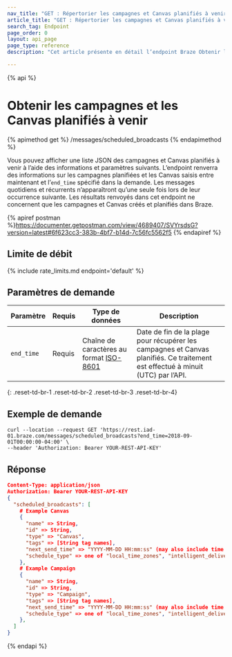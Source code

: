 ```yaml
---
nav_title: "GET : Répertorier les campagnes et Canvas planifiés à venir"
article_title: "GET : Répertorier les campagnes et Canvas planifiés à venir"
search_tag: Endpoint
page_order: 0
layout: api_page
page_type: reference
description: "Cet article présente en détail l’endpoint Braze Obtenir les messages planifiés."

---
```

{% api %}
# Obtenir les campagnes et les Canvas planifiés à venir
{% apimethod get %}
/messages/scheduled_broadcasts
{% endapimethod %}

Vous pouvez afficher une liste JSON des campagnes et Canvas planifiés à venir à l’aide des informations et paramètres suivants. L’endpoint renverra des informations sur les campagnes planifiées et les Canvas saisis entre maintenant et l’`end_time` spécifié dans la demande. Les messages quotidiens et récurrents n’apparaîtront qu’une seule fois lors de leur occurrence suivante. Les résultats renvoyés dans cet endpoint ne concernent que les campagnes et Canvas créés et planifiés dans Braze.

{% apiref postman %}https://documenter.getpostman.com/view/4689407/SVYrsdsG?version=latest#6f623cc3-383b-4bf7-b14d-7c56fc5562f5 {% endapiref %}

## Limite de débit

{% include rate_limits.md endpoint='default' %}

## Paramètres de demande

| Paramètre | Requis | Type de données | Description |
| --------- | -------- | --------- | ----------- |
| `end_time` | Requis | Chaîne de caractères au format [ISO-8601](https://en.wikipedia.org/wiki/ISO_8601) | Date de fin de la plage pour récupérer les campagnes et Canvas planifiés. Ce traitement est effectué à minuit (UTC) par l’API. |
{: .reset-td-br-1 .reset-td-br-2 .reset-td-br-3  .reset-td-br-4}

## Exemple de demande
```
curl --location --request GET 'https://rest.iad-01.braze.com/messages/scheduled_broadcasts?end_time=2018-09-01T00:00:00-04:00' \
--header 'Authorization: Bearer YOUR-REST-API-KEY'
```

## Réponse

```json
Content-Type: application/json
Authorization: Bearer YOUR-REST-API-KEY
{
  "scheduled_broadcasts": [
    # Example Canvas
    {
      "name" => String,
      "id" => String,
      "type" => "Canvas",
      "tags" => [String tag names],
      "next_send_time" => "YYYY-MM-DD HH:mm:ss" (may also include time zone if not local/intelligent delivery)
      "schedule_type" => one of "local_time_zones", "intelligent_delivery", or the name of your company's time zone
    },
    # Example Campaign
    {
      "name" => String,
      "id" => String,
      "type" => "Campaign",
      "tags" => [String tag names],
      "next_send_time" => "YYYY-MM-DD HH:mm:ss" (may also include time zone if not local/intelligent delivery)
      "schedule_type" => one of "local_time_zones", "intelligent_delivery", or the name of your company's time zone
    },
  ]
}
```

{% endapi %}
